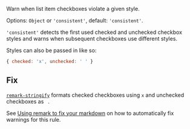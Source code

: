 Warn when list item checkboxes violate a given style.

Options: `Object` or `'consistent'`, default: `'consistent'`.

`'consistent'` detects the first used checked and unchecked checkbox
styles and warns when subsequent checkboxes use different styles.

Styles can also be passed in like so:

```js
{ checked: 'x', unchecked: ' ' }
```

## Fix

[`remark-stringify`](https://github.com/remarkjs/remark/tree/master/packages/remark-stringify)
formats checked checkboxes using `x` and unchecked checkboxes as ` `.

See [Using remark to fix your markdown](https://github.com/remarkjs/remark-lint#using-remark-to-fix-your-markdown)
on how to automatically fix warnings for this rule.